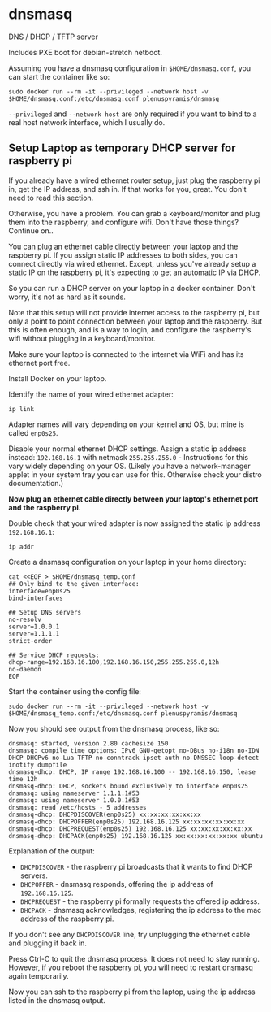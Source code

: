 # dnsmasq

DNS / DHCP / TFTP server

Includes PXE boot for debian-stretch netboot.

Assuming you have a dnsmasq configuration in `$HOME/dnsmasq.conf`, you can start
the container like so:

```
sudo docker run --rm -it --privileged --network host -v $HOME/dnsmasq.conf:/etc/dnsmasq.conf plenuspyramis/dnsmasq
```

`--privileged` and `--network host` are only required if you want to bind to a
real host network interface, which I usually do.

## Setup Laptop as temporary DHCP server for raspberry pi

If you already have a wired ethernet router setup, just plug the raspberry pi
in, get the IP address, and ssh in. If that works for you, great. You don't need
to read this section.

Otherwise, you have a problem. You can grab a keyboard/monitor and plug them
into the raspberry, and configure wifi. Don't have those things? Continue on..

You can plug an ethernet cable directly between your laptop and the raspberry
pi. If you assign static IP addresses to both sides, you can connect directly
via wired ethernet. Except, unless you've already setup a static IP on the
raspberry pi, it's expecting to get an automatic IP via DHCP.

So you can run a DHCP server on your laptop in a docker container. Don't worry,
it's not as hard as it sounds.

Note that this setup will not provide internet access to the raspberry pi, but
only a point to point connection between your laptop and the raspberry. But this
is often enough, and is a way to login, and configure the raspberry's wifi
without plugging in a keyboard/monitor.

Make sure your laptop is connected to the internet via WiFi and has its ethernet
port free. 

Install Docker on your laptop.

Identify the name of your wired ethernet adapter:

```
ip link
```

Adapter names will vary depending on your kernel and OS, but mine is called
`enp0s25`.

Disable your normal ethernet DHCP settings. Assign a static ip address instead:
`192.168.16.1` with netmask `255.255.255.0` - Instructions for this vary widely
depending on your OS. (Likely you have a network-manager applet in your system
tray you can use for this. Otherwise check your distro documentation.)

**Now plug an ethernet cable directly between your laptop's ethernet port and the
raspberry pi.**

Double check that your wired adapter is now assigned the static ip address
`192.168.16.1`:

```
ip addr
```

Create a dnsmasq configuration on your laptop in your home directory:

```
cat <<EOF > $HOME/dnsmasq_temp.conf
## Only bind to the given interface:
interface=enp0s25
bind-interfaces

## Setup DNS servers
no-resolv
server=1.0.0.1
server=1.1.1.1
strict-order

## Service DHCP requests:
dhcp-range=192.168.16.100,192.168.16.150,255.255.255.0,12h
no-daemon
EOF
```

Start the container using the config file:

```
sudo docker run --rm -it --privileged --network host -v $HOME/dnsmasq_temp.conf:/etc/dnsmasq.conf plenuspyramis/dnsmasq
```

Now you should see output from the dnsmasq process, like so:

```
dnsmasq: started, version 2.80 cachesize 150
dnsmasq: compile time options: IPv6 GNU-getopt no-DBus no-i18n no-IDN DHCP DHCPv6 no-Lua TFTP no-conntrack ipset auth no-DNSSEC loop-detect inotify dumpfile
dnsmasq-dhcp: DHCP, IP range 192.168.16.100 -- 192.168.16.150, lease time 12h
dnsmasq-dhcp: DHCP, sockets bound exclusively to interface enp0s25
dnsmasq: using nameserver 1.1.1.1#53
dnsmasq: using nameserver 1.0.0.1#53
dnsmasq: read /etc/hosts - 5 addresses
dnsmasq-dhcp: DHCPDISCOVER(enp0s25) xx:xx:xx:xx:xx:xx 
dnsmasq-dhcp: DHCPOFFER(enp0s25) 192.168.16.125 xx:xx:xx:xx:xx:xx 
dnsmasq-dhcp: DHCPREQUEST(enp0s25) 192.168.16.125 xx:xx:xx:xx:xx:xx 
dnsmasq-dhcp: DHCPACK(enp0s25) 192.168.16.125 xx:xx:xx:xx:xx:xx ubuntu
```

Explanation of the output:

 * `DHCPDISCOVER` - the raspberry pi broadcasts that it wants to find DHCP servers.
 * `DHCPOFFER` - dnsmasq responds, offering the ip address of `192.168.16.125`.
 * `DHCPREQUEST` - the raspberry pi formally requests the offered ip address.
 * `DHCPACK` - dnsmasq acknowledges, registering the ip address to the mac
   address of the raspberry pi.
 
If you don't see any `DHCPDISCOVER` line, try unplugging the ethernet cable and
plugging it back in.

Press Ctrl-C to quit the dnsmasq process. It does not need to stay running.
However, if you reboot the raspberry pi, you will need to restart dnsmasq again
temporarily.

Now you can ssh to the raspberry pi from the laptop, using the ip address listed
in the dnsmasq output.
 
